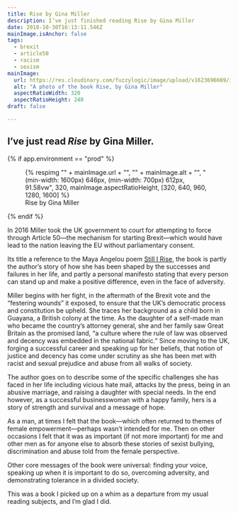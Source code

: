 ```yaml
---
title: Rise by Gina Miller
description: I’ve just finished reading Rise by Gina Miller
date: 2018-10-30T16:13:11.546Z
mainImage.isAnchor: false
tags:
  - brexit
  - article50
  - racism
  - sexism
mainImage:
  url: https://res.cloudinary.com/fuzzylogic/image/upload/v1623696669/img2jan2019at185002_fqghbo.jpg
  alt: "A photo of the book Rise, by Gina Miller"
  aspectRatioWidth: 320
  aspectRatioHeight: 240
draft: false

---
```

I’ve just read _Rise_ by Gina Miller.
---

{% if app.environment == "prod" %}
<figure>
  {% respimg "" + mainImage.url + "", 
  "" + mainImage.alt + "", 
  "(min-width: 1600px) 646px, (min-width: 700px) 612px, 91.58vw", 
  320, mainImage.aspectRatioHeight, 
  [320, 640, 960, 1280, 1600] %}
  <figcaption>Rise by Gina Miller</figcaption>
</figure>
{% endif %}


In 2016 Miller took the UK government to court for attempting to force through Article 50—the mechanism for starting Brexit—which would have lead to the nation leaving the EU without parliamentary consent.

Its title a reference to the Maya Angelou poem [Still I Rise](https://www.poetryfoundation.org/poems/46446/still-i-rise), the book is partly the author’s story of how she has been shaped by the successes and failures in her life, and partly a personal manifesto stating that every person can stand up and make a positive difference, even in the face of adversity.

Miller begins with her fight, in the aftermath of the Brexit vote and the “festering wounds” it exposed, to ensure that the UK’s democratic process and constitution be upheld. She traces her background as a child born in Guayana, a British colony at the time. As the daughter of a self-made man who became the country’s attorney general, she and her family saw Great Britain as the promised land, “a culture where the rule of law was observed and decency was embedded in the national fabric.” Since moving to the UK, forging a successful career and speaking up for her beliefs, that notion of justice and decency has come under scrutiny as she has been met with racist and sexual prejudice and abuse from all walks of society.

The author goes on to describe some of the specific challenges she has faced in her life including vicious hate mail, attacks by the press, being in an abusive marriage, and raising a daughter with special needs. In the end however, as a successful businesswoman with a happy family, hers is a story of strength and survival and a message of hope.

As a man, at times I felt that the book—which often returned to themes of female empowerment—perhaps wasn’t intended for me. Then on other occasions I felt that it was as important (if not more important) for me and other men as for anyone else to absorb these stories of sexist bullying, discrimination and abuse told from the female perspective.

Other core messages of the book were universal: finding your voice, speaking up when it is important to do so, overcoming adversity, and demonstrating tolerance in a divided society.

This was a book I picked up on a whim as a departure from my usual reading subjects, and I’m glad I did.

